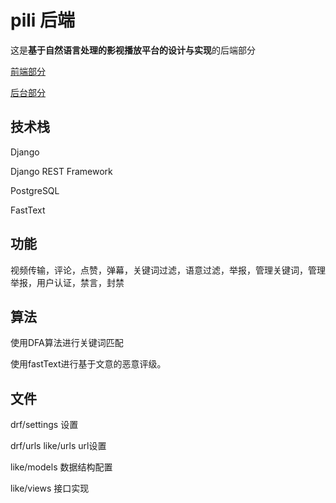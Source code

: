 # pili 后端

这是**基于自然语言处理的影视播放平台的设计与实现**的后端部分

[前端部分](https://github.com/dogcar969/pili-frontend)

[后台部分](https://github.com/dogcar969/pili-backstage)

## 技术栈

Django

Django REST Framework

PostgreSQL

FastText

## 功能

视频传输，评论，点赞，弹幕，关键词过滤，语意过滤，举报，管理关键词，管理举报，用户认证，禁言，封禁

## 算法

使用DFA算法进行关键词匹配

使用fastText进行基于文意的恶意评级。

## 文件

drf/settings 设置

drf/urls like/urls url设置

like/models 数据结构配置

like/views 接口实现